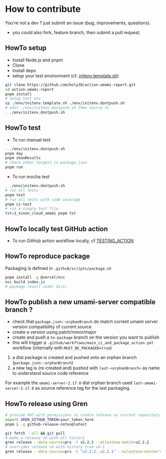 # How to contribute
You're not a dev ? just submit an issue (bug, improvements, questions).
* you could also fork, feature branch, then submit a pull request.

## HowTo setup

* Install Node.js and pnpm
* Clone
* Install deps
* setup your test environment (cf. [initenv.template.sh](./env/initenv.template.sh))

````bash
git clone https://github.com/boly38/action-umami-report.git
cd action-umami-report
pnpm install
# setup test env
cp ./env/initenv.template.sh ./env/initenv.dontpush.sh
# edit ./env/initenv.dontpush.sh then source it
. ./env/initenv.dontpush.sh
````

## HowTo test
* To run manual test

````bash
. ./env/initenv.dontpush.sh
pnpm day
pnpm showResults
# check other targets in package.json
pnpm run
````

* To run mocha test

````bash
. ./env/initenv.dontpush.sh
# run all tests
pnpm test
# run all tests with code coverage
pnpm ci-test
# run a single test file
tst=1_sinon_cloud_umami pnpm tst
````


## HowTo locally test GitHub action

* To run GitHub action workflow locally, cf [TESTING_ACTION](./TESTING_ACTION.md) 



## HowTo reproduce package

Packaging is defined in `.github/scripts/package.sh` 
````bash
pnpm install -g @vercel/ncc
ncc build index.js
# package result under dist/
````

## HowTo publish a new umami-server compatible branch ?

- check that `package.json::orphanBranch` do match current umami server version compatibility of current source
- create a version using patch/minor/major
- create and push a `to-package` branch on the version you want to publish
- this will trigger a `.github/workflows/main_ci_and_package_action.yml` workflow (internally with `MUST_BE_PACKAGED=true`)
1) a dist package is created and pushed onto an orphan branch (`package.json::orphanBranch`)
2) a new tag is (re-created and) pushed with `last-<orphanBranch>` as name to understand source code reference

For example the `umami-server-2.17.0` dist orphan branch used `last-umami-server-2.17.0` as source reference tag for the last packaging.


## HowTo release using Gren

```bash
# provide PAT with permissions to create release on current repository
export GREN_GITHUB_TOKEN=your_token_here
pnpm i -g github-release-notes@latest

git fetch --all && git pull
# make a release vX with all history
gren release --data-source=prs -t v2.2.2 --milestone-match=v2.2.2
# overrides release vX with history from vX-1
gren release --data-source=prs -t "v2.2.2..v2.2.1" --milestone-match="v2.2.2" --override
```
